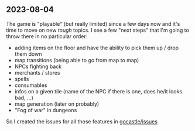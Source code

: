 ## 2023-08-04

The game is "playable" (but really limited) since a few days now and it's time to move on new *tough* topics. I see a few "next steps" that I'm going to throw there in no particular order:
* adding items on the floor and have the ability to pick them up / drop them down
* map transitions (being able to go from map to map)
* NPCs fighting back
* merchants / stores
* spells
* consumables
* infos on a given tile (name of the NPC if there is one, does he/it looks bad, ...)
* map generation (later on probably)
* "Fog of war" in dungeons

So I created the issues for all those features in [gocastle/issues](https://github.com/zwindler/gocastle/issues)
